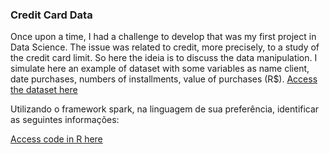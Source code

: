### Credit Card Data

Once upon a time, I had a challenge to develop that was my first project in Data Science. The issue was related to credit, more precisely, to a study of the credit card limit.
So here the ideia is to discuss the data manipulation. I simulate here an example of dataset with some variables as name client, date purchases, numbers of installments, value of purchases (R$). [Access the dataset here](https://github.com/mfigueiro/ChallengeSpark/blob/master/Cookbook.md)

Utilizando o framework spark, na linguagem de sua preferência, identificar as seguintes informações:

[Access code in R here](https://github.com/mfigueiro/ChallengeSpark/blob/master/CodeR.R)
